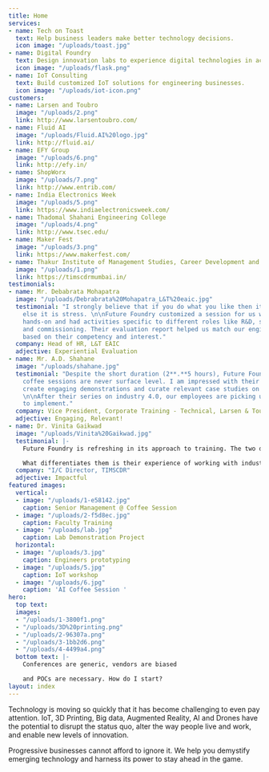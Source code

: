 ```yaml
---
title: Home
services:
- name: Tech on Toast
  text: Help business leaders make better technology decisions.
  icon image: "/uploads/toast.jpg"
- name: Digital Foundry
  text: Design innovation labs to experience digital technologies in action.
  icon image: "/uploads/flask.png"
- name: IoT Consulting
  text: Build customized IoT solutions for engineering businesses.
  icon image: "/uploads/iot-icon.png"
customers:
- name: Larsen and Toubro
  image: "/uploads/2.png"
  link: http://www.larsentoubro.com/
- name: Fluid AI
  image: "/uploads/Fluid.AI%20logo.jpg"
  link: http://fluid.ai/
- name: EFY Group
  image: "/uploads/6.png"
  link: http://efy.in/
- name: ShopWorx
  image: "/uploads/7.png"
  link: http://www.entrib.com/
- name: India Electronics Week
  image: "/uploads/5.png"
  link: https://www.indiaelectronicsweek.com/
- name: Thadomal Shahani Engineering College
  image: "/uploads/4.png"
  link: http://www.tsec.edu/
- name: Maker Fest
  image: "/uploads/3.png"
  link: https://www.makerfest.com/
- name: Thakur Institute of Management Studies, Career Development and Research
  image: "/uploads/1.png"
  link: https://timscdrmumbai.in/
testimonials:
- name: Mr. Debabrata Mohapatra
  image: "/uploads/Debrabrata%20Mohapatra_L&T%20eaic.jpg"
  testimonial: "I strongly believe that if you do what you like then it is passion
    else it is stress. \n\nFuture Foundry customized a session for us which was pure
    hands-on and had activities specific to different roles like R&D, sales, manufacturing
    and commissioning. Their evaluation report helped us match our engineers to roles
    based on their competency and interest."
  company: Head of HR, L&T EAIC
  adjective: Experiential Evaluation
- name: Mr. A.D. Shahane
  image: "/uploads/shahane.jpg"
  testimonial: "Despite the short duration (2**.**5 hours), Future Foundry's technology
    coffee sessions are never surface level. I am impressed with their ability to
    create engaging demonstrations and curate relevant case studies on every technology.
    \n\nAfter their series on industry 4.0, our employees are picking up pilot projects
    to implement."
  company: Vice President, Corporate Training - Technical, Larsen & Toubro
  adjective: Engaging, Relevant!
- name: Dr. Vinita Gaikwad
  image: "/uploads/Vinita%20Gaikwad.jpg"
  testimonial: |-
    Future Foundry is refreshing in its approach to training. The two day IOT training was pure hands-on, no boring presentations or lectures. Deepak starts every session with an IoT problem and in the process of solving that problem, our faculty learns the concepts.

    What differentiates them is their experience of working with industries which they incorporate in their sessions through projects and examples.I would strongly recommend them to institutions who are looking for robust faculty training.
  company: "​I/C Director, TIMSCDR"
  adjective: Impactful
featured images:
  vertical:
  - image: "/uploads/1-e58142.jpg"
    caption: Senior Management @ Coffee Session
  - image: "/uploads/2-f5d8ec.jpg"
    caption: Faculty Training
  - image: "/uploads/lab.jpg"
    caption: Lab Demonstration Project
  horizontal:
  - image: "/uploads/3.jpg"
    caption: Engineers prototyping
  - image: "/uploads/5.jpg"
    caption: IoT workshop
  - image: "/uploads/6.jpg"
    caption: 'AI Coffee Session '
hero:
  top text: 
  images:
  - "/uploads/1-3800f1.png"
  - "/uploads/3D%20printing.png"
  - "/uploads/2-96307a.png"
  - "/uploads/3-1bb2d6.png"
  - "/uploads/4-4499a4.png"
  bottom text: |-
    Conferences are generic, vendors are biased

    and POCs are necessary. How do I start?
layout: index
---
```


Technology is moving so quickly that it has become challenging to even pay attention. IoT, 3D Printing, Big data, Augmented Reality, AI and Drones have the potential to disrupt the status quo, alter the way people live and work, and enable new levels of innovation. 
 
Progressive businesses cannot afford to ignore it. We help you demystify emerging technology and harness its power to stay ahead in the game.